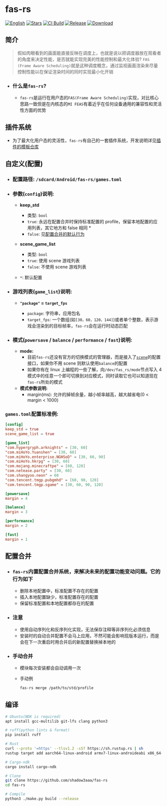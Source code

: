# **fas-rs**

[![English][readme-en-badge]][readme-en-url]
[![Stars][stars-badge]][stars-url]
[![CI Build][ci-badge]][ci-url]
[![Release][release-badge]][release-url]
[![Download][download-badge]][download-url]

[readme-en-badge]: https://img.shields.io/badge/README-English-blue.svg?style=for-the-badge&logo=readme
[readme-en-url]: README_EN.md
[stars-badge]: https://img.shields.io/github/stars/shadow3aaa/fas-rs?style=for-the-badge&logo=github
[stars-url]: https://github.com/shadow3aaa/fas-rs
[ci-badge]: https://img.shields.io/github/actions/workflow/status/shadow3aaa/fas-rs/ci.yml?style=for-the-badge&label=CI%20Build&logo=githubactions
[ci-url]: https://github.com/shadow3aaa/fas-rs/actions/workflows/ci.yml
[release-badge]: https://img.shields.io/github/v/release/shadow3aaa/fas-rs?style=for-the-badge&logo=rust
[release-url]: https://github.com/shadow3aaa/fas-rs/releases/latest
[download-badge]: https://img.shields.io/github/downloads/shadow3aaa/fas-rs/total?style=for-the-badge&logo=download
[download-url]: https://github.com/shadow3aaa/fas-rs/releases/latest

## **简介**

> 假如肉眼看到的画面能直接反映在调度上，也就是说以把调度器放在观看者的角度来决定性能，是否就能实现完美的性能控制和最大化体验? `FAS (Frame Aware Scheduling)`就是这种调度概念，通过监视画面渲染来尽量控制性能以在保证渲染时间的同时实现最小化开销

- ### **什么是`fas-rs`?**

  - `fas-rs`是运行在用户态的`FAS(Frame Aware Scheduling)`实现，对比核心思路一致但是在内核态的`MI FEAS`有着近乎在任何设备通用的兼容性和灵活性方面的优势

## **插件系统**

- 为了最大化用户态的灵活性，`fas-rs`有自己的一套插件系统，开发说明详见[插件的模板仓库](https://github.com/shadow3aaa/fas-rs-extension-module-template)

## **自定义(配置)**

- ### **配置路径: `/sdcard/Android/fas-rs/games.toml`**

- ### **参数(`config`)说明:**

  - **keep_std**

    - 类型: `bool`
    - `true`: 永远在配置合并时保持标准配置的 profile，保留本地配置的应用列表，其它地方和 false 相同 \*
    - `false`: 见[配置合并的默认行为](#配置合并)

  - **scene_game_list**

    - 类型: `bool`
    - `true`: 使用 scene 游戏列表
    - `false`: 不使用 scene 游戏列表

  - `*`: 默认配置

- ### **游戏列表(`game_list`)说明:**

  - **`"package"` = `target_fps`**

    - `package`: 字符串，应用包名
    - `target_fps`: 一个数组(如`[30，60，120，144]`)或者单个整数，表示游戏会渲染到的目标帧率，`fas-rs`会在运行时动态匹配

- ### **模式(`powersave` / `balance` / `performance` / `fast`)说明:**

  - **mode:**
    - 目前`fas-rs`还没有官方的切换模式的管理器，而是接入了[`scene`](http://vtools.omarea.com)的配置接口，如果你不用 scene 则默认使用`balance`的配置
    - 如果你有在 linux 上编程的一些了解，向`/dev/fas_rs/mode`节点写入 4 模式中的任意一个即可切换到对应模式，同时读取它也可以知道现在`fas-rs`所处的模式
  - **模式参数说明:**
    - margin(ms): 允许的掉帧余量，越小帧率越高，越大越省电(0 < margin < 1000)

### **`games.toml`配置标准例:**

```toml
[config]
keep_std = true
scene_game_list = true

[game_list]
"com.hypergryph.arknights" = [30, 60]
"com.miHoYo.Yuanshen" = [30, 60]
"com.miHoYo.enterprise.NGHSoD" = [30, 60, 90]
"com.miHoYo.hkrpg" = [30, 60]
"com.mojang.minecraftpe" = [60, 120]
"com.netease.party" = [30, 60]
"com.shangyoo.neon" = 60
"com.tencent.tmgp.pubgmhd" = [60, 90, 120]
"com.tencent.tmgp.sgame" = [30, 60, 90, 120]

[powersave]
margin = 4

[balance]
margin = 3

[performance]
margin = 2

[fast]
margin = 1
```

## **配置合并**

- ### `fas-rs`内置配置合并系统，来解决未来的配置功能变动问题。它的行为如下

  - 删除本地配置中，标准配置不存在的配置
  - 插入本地配置缺少，标准配置存在的配置
  - 保留标准配置和本地配置都存在的配置

- ### 注意

  - 使用自动序列化和反序列化实现，无法保存注释等非序列化必须信息
  - 安装时的自动合并配置不会马上应用，不然可能会影响现版本运行，而是会在下一次重启时用合并后的新配置替换掉本地的

- ### 手动合并

  - 模块每次安装都会自动调用一次
  - 手动例

    ```bash
    fas-rs merge /path/to/std/profile
    ```

## **编译**

```bash
# Ubuntu(NDK is required)
apt install gcc-multilib git-lfs clang python3

# ruff(python lints & format)
pip install ruff

# Rust
curl --proto '=https' --tlsv1.2 -sSf https://sh.rustup.rs | sh
rustup target add aarch64-linux-android armv7-linux-androideabi x86_64-linux-android i686-linux-android

# Cargo-ndk
cargo install cargo-ndk

# Clone
git clone https://github.com/shadow3aaa/fas-rs
cd fas-rs

# Compile
python3 ./make.py build --release
```
